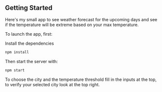 ## Getting Started

Here's my small app to see weather forecast for the upcoming days and see if the temperature will be extreme based on
your max temperature.

To launch the app, first:

Install the dependencies

```bash
npm install
```

Then start the server with:

```bash
npm start
```

To choose the city and the temperature threshold fill in the inputs at the top, to verify your selected city look at the
top right.